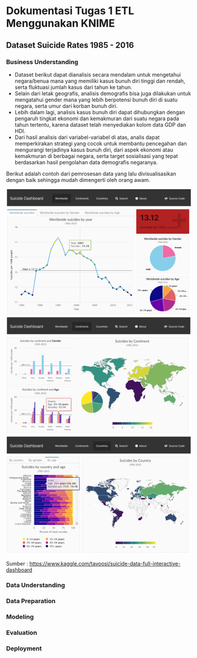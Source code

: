 # Dokumentasi Tugas 1 ETL Menggunakan KNIME
## Dataset Suicide Rates 1985 - 2016

### Business Understanding
* Dataset berikut dapat dianalisis secara mendalam untuk mengetahui negara/benua mana yang memiliki kasus bunuh diri tinggi dan rendah, serta fluktuasi jumlah kasus dari tahun ke tahun.
* Selain dari letak geografis, analisis demografis bisa juga dilakukan untuk mengatahui gender mana yang lebih berpotensi bunuh diri di suatu negara, serta umur dari korban bunuh diri.
* Lebih dalam lagi, analisis kasus bunuh diri dapat dihubungkan dengan pengaruh tingkat ekonomi dan kemakmuran dari suatu negara pada tahun tertentu, karena dataset telah menyediakan kolom data GDP dan HDI.
* Dari hasil analisis dari variabel-variabel di atas, analis dapat memperkirakan strategi yang cocok untuk membantu pencegahan dan mengurangi terjadinya kasus bunuh diri, dari aspek ekonomi atau kemakmuran di berbagai negara, serta target sosialisasi yang tepat berdasarkan hasil pengolahan data demografis negaranya.

Berikut adalah contoh dari pemrosesan data yang lalu divisualisasikan dengan baik sehingga mudah dimengerti oleh orang awam.

![SS BU 1](https://github.com/irshadrasyidi/big-data/blob/master/Tugas1_ETL%20Menggunakan%20KNIME/images/bu1.png)
![SS BU 2](https://github.com/irshadrasyidi/big-data/blob/master/Tugas1_ETL%20Menggunakan%20KNIME/images/bu2.png)
![SS BU 3](https://github.com/irshadrasyidi/big-data/blob/master/Tugas1_ETL%20Menggunakan%20KNIME/images/bu3.png)

Sumber : https://www.kaggle.com/tavoosi/suicide-data-full-interactive-dashboard

### Data Understanding

### Data Preparation

### Modeling

### Evaluation

### Deployment
